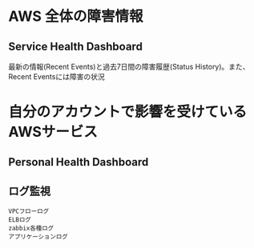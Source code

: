 # AWS 全体の障害情報
## Service Health Dashboard
最新の情報(Recent Events)と過去7日間の障害履歴(Status History)。また、Recent Eventsには障害の状況

# 自分のアカウントで影響を受けているAWSサービス

## Personal Health Dashboard


## ログ監視
```
VPCフローログ
ELBログ
zabbix各種ログ
アプリケーションログ
```


